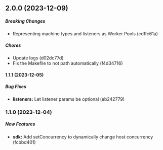 ## 2.0.0 (2023-12-09)

##### Breaking Changes

*  Representing machine types and listeners as Worker Pools (cdffc61a)

##### Chores

*  Update logs (d02dc77d)
*  Fix the Makefile to not path automatically (f4d34716)

#### 1.1.1 (2023-12-05)

##### Bug Fixes

* **listeners:**  Let listener params be optional (eb242779)

### 1.1.0 (2023-12-04)

##### New Features

* **sdk:**  Add setConcurrency to dynamically change host concurrency (fcbbd401)

